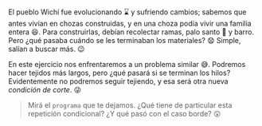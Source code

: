 <gs-attire attire-url="https://raw.githubusercontent.com/MumukiProject/mumuki-guia-gobstones-repeticion-condicional-ii-kids/master/assets/attires/config_1538410692480.json"></gs-attire>

<gs-toolbox toolbox-url="https://raw.githubusercontent.com/MumukiProject/mumuki-guia-gobstones-repeticion-condicional-ii-kids/master/assets/toolbox.xml">
</gs-toolbox>

El pueblo Wichí fue evolucionando :hourglass: y sufriendo cambios; sabemos que antes vivían en chozas construidas, y en una choza podía vivir una familia entera :satisfied:. Para construirlas, debían recolectar ramas, palo santo :deciduous_tree: y barro. Pero ¿qué pasaba cuándo se les terminaban los materiales? :anguished: Simple, salían a buscar más. :wink: 

En este ejercicio nos enfrentaremos a un problema similar :sweat_smile:. Podremos hacer tejidos más largos, pero ¿qué pasará si se terminan los hilos? Evidentemente no podremos seguir tejiendo, y esa será otra nueva _condición de corte_. :stuck_out_tongue_winking_eye:
 
> Mirá el `programa` que te dejamos. ¿Qué tiene de particular esta repetición condicional? ¿Y qué pasó con el caso borde? :open_mouth:
